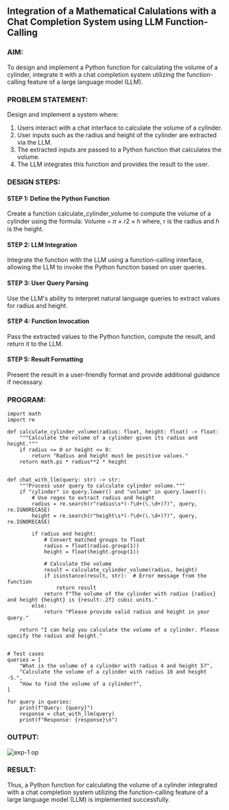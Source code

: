 ## Integration of a Mathematical Calulations with a Chat Completion System using LLM Function-Calling

### AIM:
To design and implement a Python function for calculating the volume of a cylinder, integrate it with a chat completion system utilizing the function-calling feature of a large language model (LLM).

### PROBLEM STATEMENT:

Design and implement a system where:

1. Users interact with a chat interface to calculate the volume of a cylinder.
2. User inputs such as the radius and height of the cylinder are extracted via the LLM.
3. The extracted inputs are passed to a Python function that calculates the volume.
4. The LLM integrates this function and provides the result to the user.

### DESIGN STEPS:

#### STEP 1: Define the Python Function
Create a function calculate_cylinder_volume to compute the volume of a cylinder using the formula:
Volume = 𝜋 × 𝑟2 × ℎ
where, r is the radius and ℎ is the height.

#### STEP 2: LLM Integration
Integrate the function with the LLM using a function-calling interface, allowing the LLM to invoke the Python function based on user queries.

#### STEP 3: User Query Parsing
Use the LLM's ability to interpret natural language queries to extract values for radius and height.

#### STEP 4: Function Invocation
Pass the extracted values to the Python function, compute the result, and return it to the LLM.

#### STEP 5: Result Formatting
Present the result in a user-friendly format and provide additional guidance if necessary.

### PROGRAM:

```
import math
import re

def calculate_cylinder_volume(radius: float, height: float) -> float:
    """Calculate the volume of a cylinder given its radius and height."""
    if radius <= 0 or height <= 0:
        return "Radius and height must be positive values."
    return math.pi * radius**2 * height


def chat_with_llm(query: str) -> str:
    """Process user query to calculate cylinder volume."""
    if "cylinder" in query.lower() and "volume" in query.lower():
        # Use regex to extract radius and height
        radius = re.search(r"radius\s*(-?\d+(\.\d+)?)", query, re.IGNORECASE)
        height = re.search(r"height\s*(-?\d+(\.\d+)?)", query, re.IGNORECASE)

        if radius and height:
            # Convert matched groups to float
            radius = float(radius.group(1))
            height = float(height.group(1))

            # Calculate the volume
            result = calculate_cylinder_volume(radius, height)
            if isinstance(result, str):  # Error message from the function
                return result
            return f"The volume of the cylinder with radius {radius} and height {height} is {result:.2f} cubic units."
        else:
            return "Please provide valid radius and height in your query."

    return "I can help you calculate the volume of a cylinder. Please specify the radius and height."


# Test cases
queries = [
    "What is the volume of a cylinder with radius 4 and height 5?",
    "Calculate the volume of a cylinder with radius 10 and height -5.",
    "How to find the volume of a cylinder?",
]

for query in queries:
    print(f"Query: {query}")
    response = chat_with_llm(query)
    print(f"Response: {response}\n")

```

### OUTPUT:

![exp-1 op](https://github.com/user-attachments/assets/e47738b8-f5a2-435a-9c25-74b4dd39caca)

### RESULT:

Thus, a Python function for calculating the volume of a cylinder integrated with a chat completion system utilizing the function-calling feature of a large language model (LLM) is implemented successfully.
